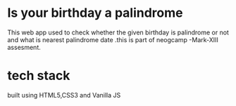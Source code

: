# Is your birthday a palindrome
This web app used to check whether the given birthday is palindrome or not and what is nearest palindrome date .this is part of neogcamp -Mark-XIII assesment.
# tech stack
built using HTML5,CSS3 and Vanilla JS 
